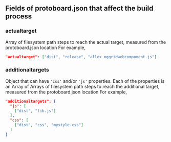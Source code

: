## Fields of protoboard.json that affect the build process

### actualtarget
Array of filesystem path steps to reach the actual target, measured from the protoboard.json location
For example,
```json
"actualtarget": ["dist", "release", "allex_nggridwebcomponent.js"]
```

### additionaltargets
Object that can have `'css'` and/or `'js'` properties.
Each of the properties is an Array of Arrays of filesystem path steps to reach the additional target, measured from the protoboard.json location
For example,
```json
"additionaltargets": {
  "js": [
    ["dist", "lib.js"]
  ],
  "css": [
    ["dist", "css", "mystyle.css"]
  ]
}
```
